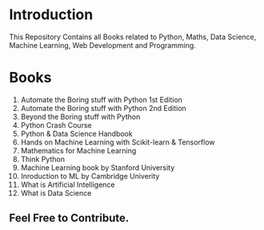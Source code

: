 # Introduction

This Repository Contains all Books related to Python, Maths, Data Science, Machine Learning, Web Development and Programming.

# Books

1. Automate the Boring stuff with Python 1st Edition
2. Automate the Boring stuff with Python 2nd Edition
3. Beyond the Boring stuff with Python 
4. Python Crash Course
5. Python & Data Science Handbook
6. Hands on Machine Learning with Scikit-learn & Tensorflow
7. Mathematics for Machine Learning
8. Think Python
9. Machine Learning book by Stanford University
10. Inroduction to ML by Cambridge Univerity
11. What is Artificial Intelligence
12. What is Data Science

## Feel Free to Contribute.
